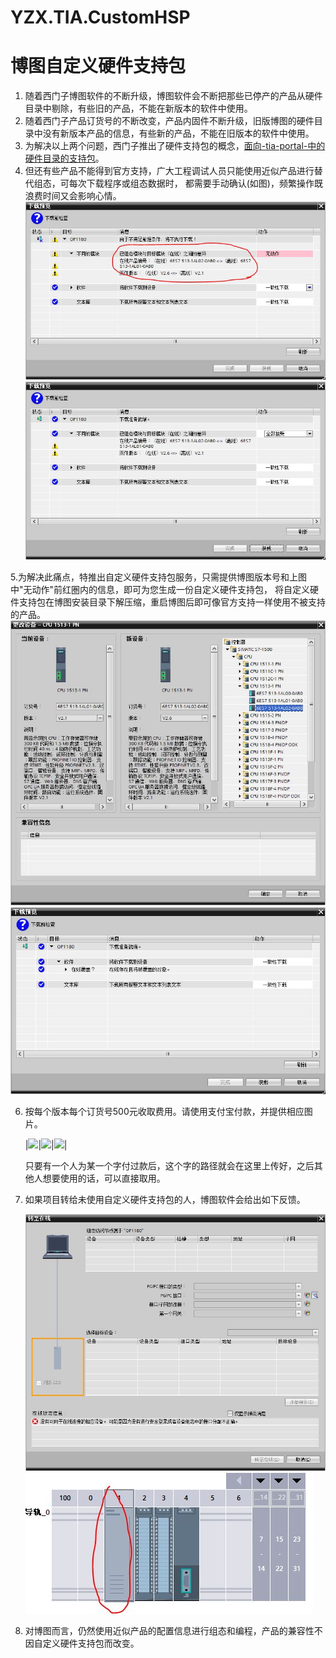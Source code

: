 ﻿# YZX.TIA.CustomHSP
# 博图自定义硬件支持包

1. 随着西门子博图软件的不断升级，博图软件会不断把那些已停产的产品从硬件目录中剔除，有些旧的产品，不能在新版本的软件中使用。 
2. 随着西门子产品订货号的不断改变，产品内固件不断升级，旧版博图的硬件目录中没有新版本产品的信息，有些新的产品，不能在旧版本的软件中使用。
3. 为解决以上两个问题，西门子推出了硬件支持包的概念，[面向-tia-portal-中的硬件目录的支持包](https://support.industry.siemens.com/cs/document/72341852/%E9%9D%A2%E5%90%91-tia-portal-%E4%B8%AD%E7%A1%AC%E4%BB%B6%E7%9B%AE%E5%BD%95%E7%9A%84%E6%94%AF%E6%8C%81%E5%8C%85-(hsp)?dti=0&lc=zh-CN)。
4. 但还有些产品不能得到官方支持，广大工程调试人员只能使用近似产品进行替代组态，可每次下载程序或组态数据时，
   都需要手动确认(如图)，频繁操作既浪费时间又会影响心情。
![](https://github.com/yanzixiang/YZX.TIA.CustomHSP/blob/master/images/%E6%97%A0%E5%8A%A8%E4%BD%9C.jpg?raw=true)
![](https://github.com/yanzixiang/YZX.TIA.CustomHSP/blob/master/images/%E5%85%A8%E9%83%A8%E6%8E%A5%E5%8F%97.jpg?raw=true)

5.为解决此痛点，特推出自定义硬件支持包服务，只需提供博图版本号和上图中"无动作"前红圏内的信息，即可为您生成一份自定义硬件支持包，
  将自定义硬件支持包在博图安装目录下解压缩，重启博图后即可像官方支持一样使用不被支持的产品。
  ![](
  https://github.com/yanzixiang/YZX.TIA.CustomHSP/blob/master/images/%E6%9B%B4%E6%8D%A2%E8%AE%BE%E5%A4%87.jpg?raw=true)
  ![](
  https://github.com/yanzixiang/YZX.TIA.CustomHSP/blob/master/images/%E4%B8%80%E8%87%B4%E6%80%A7%E4%B8%8B%E8%BD%BD.jpg?raw=true)
  
6. 按每个版本每个订货号500元收取费用。请使用支付宝付款，并提供相应图片。

   |![](https://raw.githubusercontent.com/yanzixiang/ILoveWrittingChineseCharacters/master/SK/weixin.png)|![](https://raw.githubusercontent.com/yanzixiang/ILoveWrittingChineseCharacters/master/SK/891582546.jpg)|![](https://raw.githubusercontent.com/yanzixiang/ILoveWrittingChineseCharacters/master/SK/1580970624.jpg)|

   只要有一个人为某一个字付过款后，这个字的路径就会在这里上传好，之后其他人想要使用的话，可以直接取用。

7. 如果项目转给未使用自定义硬件支持包的人，博图软件会给出如下反馈。

   ![](https://raw.githubusercontent.com/yanzixiang/YZX.TIA.CustomHSP/master/images/安全登录.jpg)
   ![](https://raw.githubusercontent.com/yanzixiang/YZX.TIA.CustomHSP/master/images/无信息.jpg)

8. 对博图而言，仍然使用近似产品的配置信息进行组态和编程，产品的兼容性不因自定义硬件支持包而改变。
